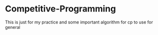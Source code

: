 # Competitive-Programming
This is just for my practice and some important algorithm for cp to use for general
